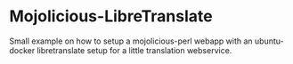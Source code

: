 # Mojolicious-LibreTranslate
Small example on how to setup a mojolicious-perl webapp with an ubuntu-docker libretranslate setup for a little translation webservice.
